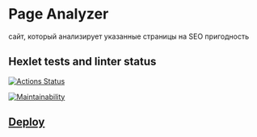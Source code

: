 # Page Analyzer

сайт, который анализирует указанные страницы на SEO пригодность

## Hexlet tests and linter status

[![Actions Status](https://github.com/Akorsikov/php-project-9/actions/workflows/hexlet-check.yml/badge.svg)](https://github.com/Akorsikov/php-project-9/actions)

[![Maintainability](https://api.codeclimate.com/v1/badges/d8da1916f27c2e9f55aa/maintainability)](https://codeclimate.com/github/Akorsikov/php-project-9/maintainability)

## [Deploy](https://site-analyser.onrender.com)
